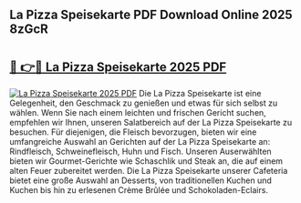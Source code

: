 ## La Pizza Speisekarte PDF Download Online 2025 8zGcR

# <h2><a href="http://gcdu18.nevu.top/?p=La+Pizza+Speisekarte">🔗 👉🔴 La Pizza Speisekarte 2025 PDF</a></h2>

[![La Pizza Speisekarte 2025 PDF](https://i.imgur.com/dBaPXMq.png)](http://gcdu18.nevu.top/?p=La+Pizza+Speisekarte)
Die La Pizza Speisekarte ist eine Gelegenheit, den Geschmack zu genießen und etwas für sich selbst zu wählen. Wenn Sie nach einem leichten und frischen Gericht suchen, empfehlen wir Ihnen, unseren Salatbereich auf der La Pizza Speisekarte zu besuchen. Für diejenigen, die Fleisch bevorzugen, bieten wir eine umfangreiche Auswahl an Gerichten auf der La Pizza Speisekarte an: Rindfleisch, Schweinefleisch, Huhn und Fisch. Unseren Auserwählten bieten wir Gourmet-Gerichte wie Schaschlik und Steak an, die auf einem alten Feuer zubereitet werden. Die La Pizza Speisekarte unserer Cafeteria bietet eine große Auswahl an Desserts, von traditionellen Kuchen und Kuchen bis hin zu erlesenen Crème Brûlée und Schokoladen-Eclairs.
